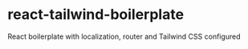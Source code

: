 # react-tailwind-boilerplate
React boilerplate with localization, router and Tailwind CSS configured
